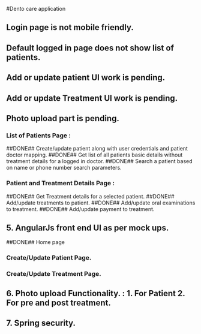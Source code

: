 #Dento care application

## Login page is not mobile friendly.
## Default logged in page does not show list of patients.
## Add or update patient UI work is pending.
## Add or update Treatment UI work is pending.
## Photo upload part is pending.


### List of Patients Page :

##DONE## Create/update patient along with user credentials and patient doctor mapping.
##DONE## Get list of all patients basic details without treatment details for a logged in doctor.
##DONE## Search a patient based on name or phone number search parameters.


### Patient and Treatment Details Page :

##DONE## Get Treatment details for a selected patient.
##DONE## Add/update treatments to patient.
##DONE## Add/update oral examinations to treatment.
##DONE## Add/update payment to treatment.


## 5. AngularJs front end UI as per mock ups.
##DONE## Home page
### Create/Update Patient Page.
### Create/Update Treatment Page.

## 6. Photo upload Functionality. : 1. For Patient 2. For pre and post treatment.

## 7. Spring security.
